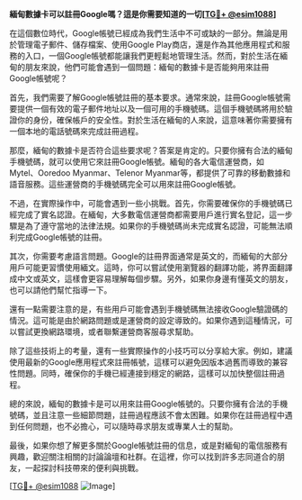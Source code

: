 **緬甸數據卡可以註冊Google嗎？這是你需要知道的一切[[TG💪+ @esim1088](https://t.me/s/esim1088)]**

在這個數位時代，Google帳號已經成為我們生活中不可或缺的一部分。無論是用於管理電子郵件、儲存檔案、使用Google Play商店，還是作為其他應用程式和服務的入口，一個Google帳號都能讓我們更輕鬆地管理生活。然而，對於生活在緬甸的朋友來說，他們可能會遇到一個問題：緬甸的數據卡是否能夠用來註冊Google帳號呢？

首先，我們需要了解Google帳號註冊的基本要求。通常來說，註冊Google帳號需要提供一個有效的電子郵件地址以及一個可用的手機號碼。這個手機號碼將用於驗證你的身份，確保帳戶的安全性。對於生活在緬甸的人來說，這意味著你需要擁有一個本地的電話號碼來完成註冊過程。

那麼，緬甸的數據卡是否符合這些要求呢？答案是肯定的。只要你擁有合法的緬甸手機號碼，就可以使用它來註冊Google帳號。緬甸的各大電信運營商，如Mytel、Ooredoo Myanmar、Telenor Myanmar等，都提供了可靠的移動數據和語音服務。這些運營商的手機號碼完全可以用來註冊Google帳號。

不過，在實際操作中，可能會遇到一些小挑戰。首先，你需要確保你的手機號碼已經完成了實名認證。在緬甸，大多數電信運營商都需要用戶進行實名登記，這一步驟是為了遵守當地的法律法規。如果你的手機號碼尚未完成實名認證，可能無法順利完成Google帳號的註冊。

其次，你需要考慮語言問題。Google的註冊界面通常是英文的，而緬甸的大部分用戶可能更習慣使用緬文。這時，你可以嘗試使用瀏覽器的翻譯功能，將界面翻譯成中文或英文，這樣會更容易理解每個步驟。另外，如果你身邊有懂英文的朋友，也可以請他們幫忙指導一下。

還有一點需要注意的是，有些用戶可能會遇到手機號碼無法接收Google驗證碼的情況。這可能是由於網路問題或是運營商的設定導致的。如果你遇到這種情況，可以嘗試更換網路環境，或者聯繫運營商客服尋求幫助。

除了這些技術上的考量，還有一些實際操作的小技巧可以分享給大家。例如，建議使用最新的Google應用程式來註冊帳號，這樣可以避免因版本過舊而導致的兼容性問題。同時，確保你的手機已經連接到穩定的網路，這樣可以加快整個註冊過程。

總的來說，緬甸的數據卡是可以用來註冊Google帳號的。只要你擁有合法的手機號碼，並且注意一些細節問題，註冊過程應該不會太困難。如果你在註冊過程中遇到任何問題，也不必擔心，可以隨時尋求朋友或專業人士的幫助。

最後，如果你想了解更多關於Google帳號註冊的信息，或是對緬甸的電信服務有興趣，歡迎關注相關的討論論壇和社群。在這裡，你可以找到許多志同道合的朋友，一起探討科技帶來的便利與挑戰。

[[TG💪+ @esim1088](https://t.me/s/esim1088) ![Image](https://i.postimg.cc/4NQfJmqS/Snipaste-2025-05-13-00-14-12.png)]